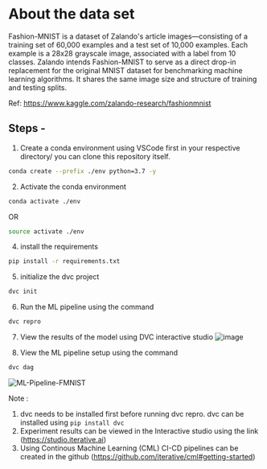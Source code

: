 # About the data set
Fashion-MNIST is a dataset of Zalando's article images—consisting of a training set of 60,000 examples and a test set of 10,000 examples. Each example is a 28x28 grayscale image, associated with a label from 10 classes. Zalando intends Fashion-MNIST to serve as a direct drop-in replacement for the original MNIST dataset for benchmarking machine learning algorithms. It shares the same image size and structure of training and testing splits.

Ref: https://www.kaggle.com/zalando-research/fashionmnist

## Steps -

1. Create a conda environment using VSCode first in your respective directory/ you can clone this repository itself.

```bash
conda create --prefix ./env python=3.7 -y
```
2. Activate the conda environment

```bash
conda activate ./env
```
OR
```bash
source activate ./env
```


4. install the requirements
```bash
pip install -r requirements.txt
```

5. initialize the dvc project
```bash
dvc init
```

6. Run the ML pipeline using the command
```bash
dvc repro
```

7. View the results of the model using DVC interactive studio
![image](https://user-images.githubusercontent.com/45694329/145950224-e3142fac-6487-4ffd-92d6-ac5b41eea4a9.png)


7. View the ML pipeline setup using the command
```bash
dvc dag
```
![ML-Pipeline-FMNIST](https://user-images.githubusercontent.com/45694329/145949088-dc9c5937-4fee-4980-893f-0c09d2b26d47.png)

Note : 
1. dvc needs to be installed first before running dvc repro. dvc can be installed using `pip install dvc`
2. Experiment results can be viewed in the Interactive studio using the link (https://studio.iterative.ai)
3. Using Continous Machine Learning (CML) CI-CD pipelines can be created in the github (https://github.com/iterative/cml#getting-started)


